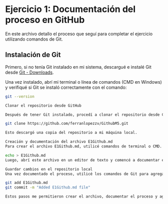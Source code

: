 # Ejercicio 1: Documentación del proceso en GitHub

En este archivo detallo el proceso que seguí para completar el ejercicio utilizando comandos de Git.

## Instalación de Git

Primero, si no tenía Git instalado en mi sistema, descargué e instalé Git desde [Git - Downloads](https://git-scm.com/downloads).

Una vez instalado, abrí mi terminal o línea de comandos (CMD en Windows) y verifiqué si Git se instaló correctamente con el comando:

```bash
git --version

Clonar el repositorio desde GitHub

Después de tener Git instalado, procedí a clonar el repositorio desde GitHub. Utilicé el siguiente comando en la terminal:

git clone https://github.com/ferranlopezzv/GithubM5.git

Esto descargó una copia del repositorio a mi máquina local.

Creación y documentación del archivo E1Github.md
Para crear el archivo E1Github.md, utilicé comandos de terminal o CMD. Ingresé el siguiente comando para crear el archivo:

echo > E1Github.md
Luego, abrí este archivo en un editor de texto y comencé a documentar el proceso utilizando Markdown. Utilicé diferentes secciones con encabezados y listas para organizar la información de manera clara y legible.

Guardar cambios en el repositorio local
Una vez documentado el proceso, utilicé los comandos de Git para agregar el archivo al repositorio local y realizar un commit:

git add E1Github.md
git commit -m "Added E1Github.md file"

Estos pasos me permitieron crear el archivo, documentar el proceso y agregar los cambios al repositorio local en Git. Ahora tengo una historia clara de los pasos que seguí para completar este ejercicio.